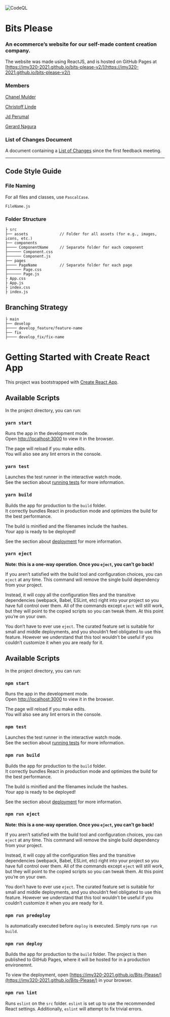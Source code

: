 ![CodeQL](https://github.com/IMY320-2021/bits-please-v2/workflows/CodeQL/badge.svg)

# Bits Please

### An ecommerce’s website for our self-made content creation company.

The website was made using ReactJS, and is hosted on GitHub Pages at [https://imy320-2021.github.io/bits-please-v2/](https://imy320-2021.github.io/bits-please-v2/)

### Members

[Chanel Mulder](https://github.com/ChanelMulder)

[Christoff Linde](https://github.com/christoff-linde)

[Jd Perumal](https://github.com/JdPerumal)

[Gerard Nagura](https://github.com/MaverickGDN0403)

### List of Changes Document

A document containing a [List of Changes](https://github.com/IMY320-2021/bits-please-v2/blob/main/CHANGES.md) since the first feedback meeting.

---

## Code Style Guide

### File Naming
For all files and classes, use `PascalCase`.
```
FileName.js
```

### Folder Structure
```
├ src
├── assets              // Folder for all assets (for e.g., images, icons, etc.)
├── components
├──── ComponentName     // Separate folder for each component
├────── Component.css
├────── Component.js
├── pages
├──── PageName          // Separate folder for each page
├────── Page.css
├────── Page.js
├ App.css
├ App.js
├ index.css
├ index.js
```

## Branching Strategy

```
├ main
├── develop
├──── develop_feature/feature-name
├── fix
├──── develop_fix/fix-name
```

# Getting Started with Create React App

This project was bootstrapped with [Create React App](https://github.com/facebook/create-react-app).

## Available Scripts

In the project directory, you can run:

### `yarn start`

Runs the app in the development mode.\
Open [http://localhost:3000](http://localhost:3000) to view it in the browser.

The page will reload if you make edits.\
You will also see any lint errors in the console.

### `yarn test`

Launches the test runner in the interactive watch mode.\
See the section about [running tests](https://facebook.github.io/create-react-app/docs/running-tests) for more information.

### `yarn build`

Builds the app for production to the `build` folder.\
It correctly bundles React in production mode and optimizes the build for the best performance.

The build is minified and the filenames include the hashes.\
Your app is ready to be deployed!

See the section about [deployment](https://facebook.github.io/create-react-app/docs/deployment) for more information.

### `yarn eject`

**Note: this is a one-way operation. Once you `eject`, you can’t go back!**

If you aren’t satisfied with the build tool and configuration choices, you can `eject` at any time. This command will remove the single build dependency from your project.

Instead, it will copy all the configuration files and the transitive dependencies (webpack, Babel, ESLint, etc) right into your project so you have full control over them. All of the commands except `eject` will still work, but they will point to the copied scripts so you can tweak them. At this point you’re on your own.

You don’t have to ever use `eject`. The curated feature set is suitable for small and middle deployments, and you shouldn’t feel obligated to use this feature. However we understand that this tool wouldn’t be useful if you couldn’t customize it when you are ready for it.

## Available Scripts

In the project directory, you can run:

### `npm start`

Runs the app in the development mode.\
Open [http://localhost:3000](http://localhost:3000) to view it in the browser.

The page will reload if you make edits.\
You will also see any lint errors in the console.

### `npm test`

Launches the test runner in the interactive watch mode.\
See the section about [running tests](https://facebook.github.io/create-react-app/docs/running-tests) for more information.

### `npm run build`

Builds the app for production to the `build` folder.\
It correctly bundles React in production mode and optimizes the build for the best performance.

The build is minified and the filenames include the hashes.\
Your app is ready to be deployed!

See the section about [deployment](https://facebook.github.io/create-react-app/docs/deployment) for more information.

### `npm run eject`

**Note: this is a one-way operation. Once you `eject`, you can’t go back!**

If you aren’t satisfied with the build tool and configuration choices, you can `eject` at any time. This command will remove the single build dependency from your project.

Instead, it will copy all the configuration files and the transitive dependencies (webpack, Babel, ESLint, etc) right into your project so you have full control over them. All of the commands except `eject` will still work, but they will point to the copied scripts so you can tweak them. At this point you’re on your own.

You don’t have to ever use `eject`. The curated feature set is suitable for small and middle deployments, and you shouldn’t feel obligated to use this feature. However we understand that this tool wouldn’t be useful if you couldn’t customize it when you are ready for it.

### `npm run predeploy`

Is automatically executed before `deploy` is executed.
Simply runs `npm run build`.

### `npm run deploy`

Builds the app for production to the `build` folder.
The project is then published to GitHub Pages, where it will be hosted for in a production environemnt.

To view the deployment, open [https://imy320-2021.github.io/Bits-Please/](https://imy320-2021.github.io/Bits-Please/) in your browser.

### `npm run lint`

Runs `eslint` on the `src` folder. `eslint` is set up to use the recommended React settings.
Additionally, `eslint` will attempt to fix trivial errors.
